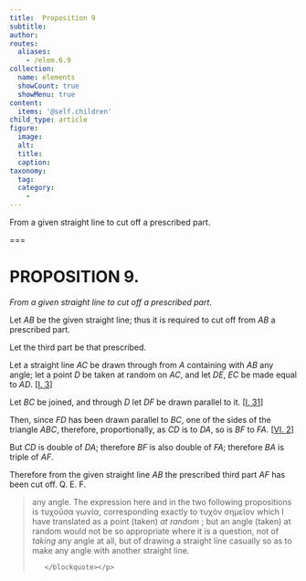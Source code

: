 ```yaml
---
title:  Proposition 9
subtitle: 
author:
routes:
  aliases:
    - /elem.6.9
collection:
  name: elements
  showCount: true
  showMenu: true
content:
  items: '@self.children'
child_type: article
figure:
  image:
  alt:
  title:
  caption:
taxonomy:
  tag:
  category:
    - 
---
```


<p><emph>From a given straight line to cut off a prescribed part</emph>. </p>

===

<h1>PROPOSITION 9.</h1>
<p><em>From a given straight line to cut off a prescribed part</em>. </p>

<p>Let <em>AB</em> be the given straight line; thus it is required to cut off from <em>AB</em> a prescribed part. <pb n="212"/></p>

<p>Let the third part be that prescribed. <lb n="5"/></p>

<p>Let a straight line <em>AC</em> be drawn through from <em>A</em> containing with <em>AB</em> any angle; let a point <em>D</em> be taken at random on <em>AC</em>, and let <em>DE</em>, <em>EC</em> be made equal to <em>AD</em>. [<a href="/elem.1.3">I. 3</a>] 
       <lb n="10"/></p>

<p>Let <em>BC</em> be joined, and through <em>D</em> let <em>DF</em> be drawn parallel to it. [<a href="/elem.1.31">I. 31</a>] </p>

<p>Then, since <em>FD</em> has been drawn parallel to <em>BC</em>, one of the sides of the triangle <em>ABC</em>, therefore, proportionally, as <em>CD</em> is to <em>DA</em>, so is <em>BF</em> to <em>FA</em>. [<a href="/elem.6.2">VI. 2</a>] <lb n="15"/></p>

<p>But <em>CD</em> is double of <em>DA</em>; <span class="center">therefore <em>BF</em> is also double of <em>FA</em>; therefore <em>BA</em> is triple of <em>AF</em>.</span>
      </p>

<p>Therefore from the given straight line <em>AB</em> the prescribed third part <em>AF</em> has been cut off. Q. E. F.
<blockquote n="6" class="crit" place="unspecified" anchored="yes">
        
<p><span class="bold">any angle</span>. The expression here and in the two following propositions is <foreign lang="greek">τυχοῦσα γωνία</foreign>, corresponding exactly to <foreign lang="greek">τυχὸν σημεῖον</foreign> which I have translated as <quote>a point (taken) <em>at random</em></quote>
; but <quote>an angle (taken) at random</quote>
 would not be so appropriate where it is a question, not of <em>taking</em> any angle at all, but of drawing a straight line casually so as to make any angle with another straight line.</p>

       </blockquote></p>
